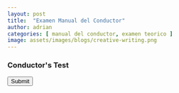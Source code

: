```yaml
---
layout: post
title:  "Examen Manual del Conductor"
author: adrian
categories: [ manual del conductor, examen teorico ]
image: assets/images/blogs/creative-writing.png
---
```



### Conductor's Test

<form id="quiz-form"></form>
<button type="button" onclick="checkAnswers()">Submit</button>
<div id="results"></div>

<script>
document.addEventListener('DOMContentLoaded', (event) => {
    fetch('/assets/questions.json')
        .then(response => response.json())
        .then(data => {
            const form = document.getElementById('quiz-form');
            data.forEach((question, index) => {
                const div = document.createElement('div');
                div.innerHTML = `
                    <p>${question.question}</p>
                    ${question.image ? `<img src="${question.image}" alt="Question Image"><br>` : ''}
                    ${question.options.map((option, i) => `
                        <label><input type="radio" name="q${index + 1}" value="${option}"> ${option}</label><br>
                    `).join('')}
                    <hr>
                `;
                form.appendChild(div);
            });
        });
});

function checkAnswers() {
    fetch('/assets/questions.json')
        .then(response => response.json())
        .then(data => {
            let score = 0;
            const totalQuestions = data.length;

            data.forEach((question, index) => {
                const answer = document.querySelector(`input[name="q${index + 1}"]:checked`);
                if (answer && answer.value === question.correct) {
                    score++;
                }
            });

            const percentage = (score / totalQuestions) * 100;
            document.getElementById('results').innerText = `You scored ${score} out of ${totalQuestions} (${percentage}%)`;
        });
}
</script>